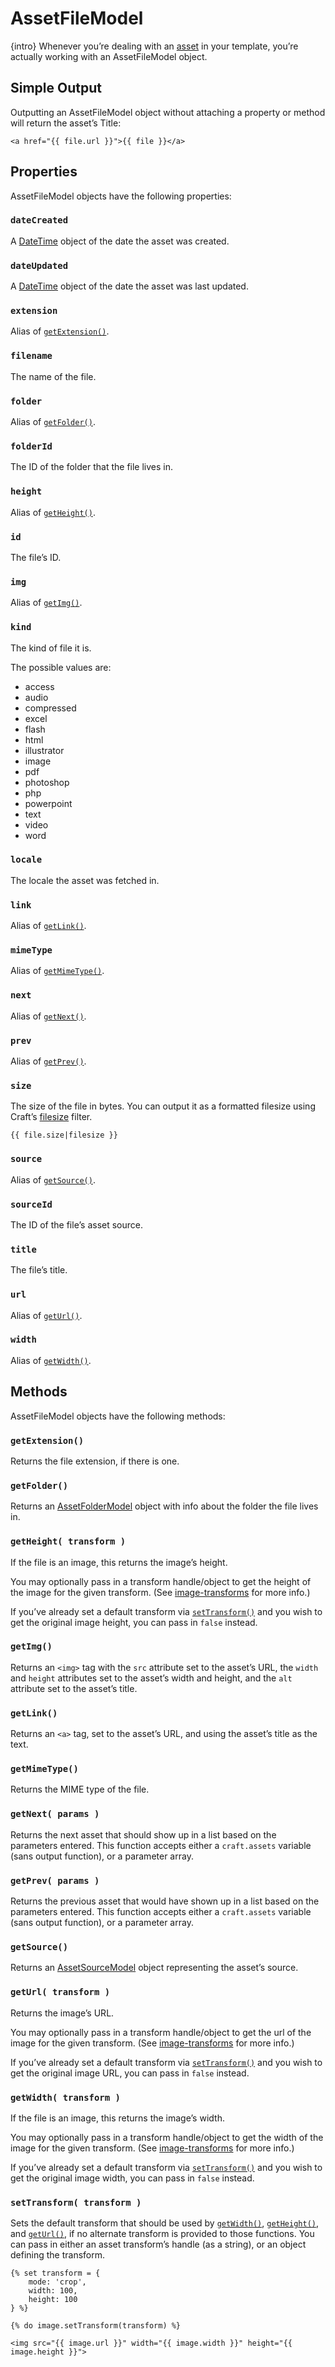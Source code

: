 # AssetFileModel

{intro} Whenever you’re dealing with an [asset](../assets.md) in your template, you’re actually working with an AssetFileModel object.

## Simple Output

Outputting an AssetFileModel object without attaching a property or method will return the asset’s Title:

```twig
<a href="{{ file.url }}">{{ file }}</a>
```

## Properties

AssetFileModel objects have the following properties:

### `dateCreated`

A [DateTime](datetime.md) object of the date the asset was created.

### `dateUpdated`

A [DateTime](datetime.md) object of the date the asset was last updated.

### `extension`

Alias of [`getExtension()`](#getExtension).

### `filename`

The name of the file.

### `folder`

Alias of [`getFolder()`](#getFolder).

### `folderId`

The ID of the folder that the file lives in.

### `height`

Alias of [`getHeight()`](#getHeight).

### `id`

The file’s ID.

### `img`

Alias of [`getImg()`](#getImg).

### `kind`

The kind of file it is.

The possible values are:

* access
* audio
* compressed
* excel
* flash
* html
* illustrator
* image
* pdf
* photoshop
* php
* powerpoint
* text
* video
* word

### `locale`

The locale the asset was fetched in.

### `link`

Alias of [`getLink()`](#getLink).

### `mimeType`

Alias of [`getMimeType()`](#getMimeType).

### `next`

Alias of [`getNext()`](#getNext).

### `prev`

Alias of [`getPrev()`](#getPrev).

### `size`

The size of the file in bytes. You can output it as a formatted filesize using Craft’s [filesize](filters.md#filesize) filter.

```twig
{{ file.size|filesize }}
```

### `source`

Alias of [`getSource()`](#getSource).

### `sourceId`

The ID of the file’s asset source.

### `title`

The file’s title.

### `url`

Alias of [`getUrl()`](#getUrl).

### `width`

Alias of [`getWidth()`](#getWidth).


## Methods

AssetFileModel objects have the following methods:

### `getExtension()`

Returns the file extension, if there is one.

### `getFolder()`

Returns an [AssetFolderModel](assetfoldermodel.md) object with info about the folder the file lives in.

### `getHeight( transform )`

If the file is an image, this returns the image’s height.

You may optionally pass in a transform handle/object to get the height of the image for the given transform. (See [image-transforms](../image-transforms.md) for more info.)

If you’ve already set a default transform via [`setTransform()`](#setTransform) and you wish to get the original image height, you can pass in `false` instead.

### `getImg()`

Returns an `<img>` tag with the `src` attribute set to the asset’s URL, the `width` and `height` attributes set to the asset’s width and height, and the `alt` attribute set to the asset’s title.

### `getLink()`

Returns an `<a>` tag, set to the asset’s URL, and using the asset’s title as the text.

### `getMimeType()`

Returns the MIME type of the file.

### `getNext( params )`

Returns the next asset that should show up in a list based on the parameters entered. This function accepts either a `craft.assets` variable (sans output function), or a parameter array.

### `getPrev( params )`

Returns the previous asset that would have shown up in a list based on the parameters entered. This function accepts either a `craft.assets` variable (sans output function), or a parameter array.

### `getSource()`

Returns an [AssetSourceModel](assetsourcemodel.md) object representing the asset’s source.

### `getUrl( transform )`

Returns the image’s URL.

You may optionally pass in a transform handle/object to get the url of the image for the given transform. (See [image-transforms](../image-transforms.md) for more info.)

If you’ve already set a default transform via [`setTransform()`](#setTransform) and you wish to get the original image URL, you can pass in `false` instead.

### `getWidth( transform )`

If the file is an image, this returns the image’s width.

You may optionally pass in a transform handle/object to get the width of the image for the given transform. (See [image-transforms](../image-transforms.md) for more info.)

If you’ve already set a default transform via [`setTransform()`](#setTransform) and you wish to get the original image width, you can pass in `false` instead.

### `setTransform( transform )`

Sets the default transform that should be used by [`getWidth()`](#getWidth), [`getHeight()`](#getHeight), and [`getUrl()`](#getUrl), if no alternate transform is provided to those functions. You can pass in either an asset transform’s handle (as a string), or an object defining the transform.

```twig
{% set transform = {
    mode: 'crop',
    width: 100,
    height: 100
} %}

{% do image.setTransform(transform) %}

<img src="{{ image.url }}" width="{{ image.width }}" height="{{ image.height }}">
```